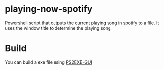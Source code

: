 # playing-now-spotify
Powershell script that outputs the current playing song in spotify to a file. It uses the window title to determine the playing song.
# Build
You can build a exe file using [PS2EXE-GUI](https://gallery.technet.microsoft.com/scriptcenter/PS2EXE-GUI-Convert-e7cb69d5)
